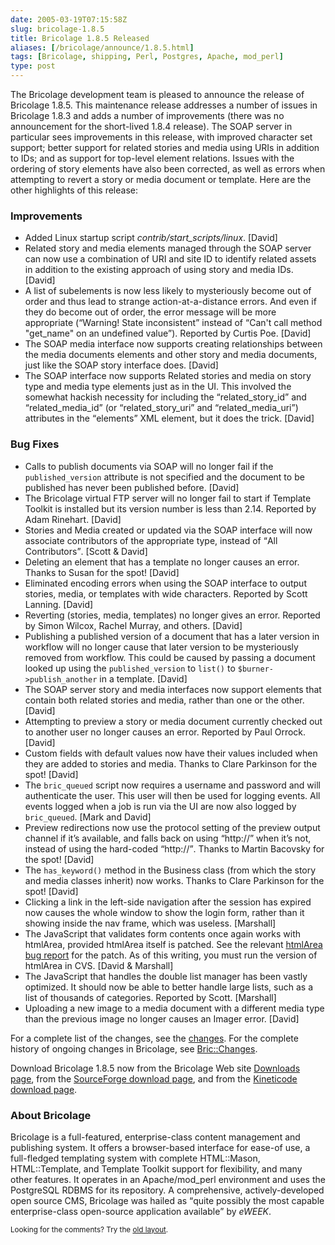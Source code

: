```yaml
--- 
date: 2005-03-19T07:15:58Z
slug: bricolage-1.8.5
title: Bricolage 1.8.5 Released
aliases: [/bricolage/announce/1.8.5.html]
tags: [Bricolage, shipping, Perl, Postgres, Apache, mod_perl]
type: post
---
```


<p>The Bricolage development team is pleased to announce the release of
Bricolage 1.8.5. This maintenance release addresses a number of issues in
Bricolage 1.8.3 and adds a number of improvements (there was no announcement
for the short-lived 1.8.4 release). The SOAP server in particular sees
improvements in this release, with improved character set support; better
support for related stories and media using URIs in addition to IDs; and as
support for top-level element relations. Issues with the ordering of story
elements have also been corrected, as well as errors when attempting to revert
a story or media document or template. Here are the other highlights of this
release:</p>

<h3>Improvements</h3>

<ul>
<li>Added Linux startup script <em>contrib/start_scripts/linux</em>.
[David]</li>

<li>Related story and media elements managed through the SOAP server can now
use a combination of URI and site ID to identify related assets in addition to
the existing approach of using story and media IDs. [David]</li>

<li>A list of subelements is now less likely to mysteriously become out of
order and thus lead to strange action-at-a-distance errors. And even if they
do become out of order, the error message will be more appropriate
(<q>Warning! State inconsistent</q> instead of <q>Can't call method
&quot;get_name&quot; on an undefined value</q>). Reported by Curtis Poe.
[David]</li>

<li>The SOAP media interface now supports creating relationships between the
media documents elements and other story and media documents, just like the
SOAP story interface does. [David]</li>

<li>The SOAP interface now supports Related stories and media on story type
and media type elements just as in the UI. This involved the somewhat hackish
necessity for including the <q>related_story_id</q>
and <q>related_media_id</q> (or <q>related_story_uri</q>
and <q>related_media_uri</q>) attributes in the <q>elements</q> XML element,
but it does the trick. [David]</li>
</ul>

<h3>Bug Fixes</h3>

<ul>
<li>Calls to publish documents via SOAP will no longer fail if
the <code>published_version</code> attribute is not specified and the document
to be published has never been published before. [David]</li>

<li>The Bricolage virtual FTP server will no longer fail to start if Template
Toolkit is installed but its version number is less than 2.14. Reported by
Adam Rinehart. [David]</li>

<li>Stories and Media created or updated via the SOAP interface will now
associate contributors of the appropriate type, instead of <q>All
Contributors</q>. [Scott &amp; David]</li>

<li>Deleting an element that has a template no longer causes an error. Thanks
to Susan for the spot! [David]</li>

<li>Eliminated encoding errors when using the SOAP interface to output
stories, media, or templates with wide characters. Reported by Scott Lanning.
[David]</li>

<li>Reverting (stories, media, templates) no longer gives an error. Reported
by Simon Wilcox, Rachel Murray, and others. [David]</li>

<li>Publishing a published version of a document that has a later version in
workflow will no longer cause that later version to be mysteriously removed
from workflow. This could be caused by passing a document looked up using
the <code>published_version</code> to <code>list()</code>
to <code>$burner-&gt;publish_another</code> in a template. [David]</li>

<li>The SOAP server story and media interfaces now support elements that
contain both related stories and media, rather than one or the other.
[David]</li>

<li>Attempting to preview a story or media document currently checked out to
another user no longer causes an error. Reported by Paul Orrock. [David]</li>

<li>Custom fields with default values now have their values included when they
are added to stories and media. Thanks to Clare Parkinson for the spot!
[David]</li>

<li>The <code>bric_queued</code> script now requires a username and password
and will authenticate the user. This user will then be used for logging
events. All events logged when a job is run via the UI are now also logged
by <code>bric_queued</code>. [Mark and David]</li>

<li>Preview redirections now use the protocol setting of the preview output
channel if it&#x2019;s available, and falls back on using <q>http://</q> when
it&#x2019;s not, instead of using the hard-coded <q>http://</q>. Thanks to
Martin Bacovsky for the spot! [David]</li>

<li>The <code>has_keyword()</code> method in the Business class (from which
the story and media classes inherit) now works. Thanks to Clare Parkinson for
the spot! [David]</li>

<li>Clicking a link in the left-side navigation after the session has expired
now causes the whole window to show the login form, rather than it showing
inside the nav frame, which was useless. [Marshall]</li>

<li>The JavaScript that validates form contents once again works with
htmlArea, provided htmlArea itself is patched. See the relevant <a
href="http://sourceforge.net/tracker/index.php?func=detail&amp;aid=1155712&amp;group_id=69750&amp;atid=525656">htmlArea
bug report</a> for the patch. As of this writing, you must run the version of
htmlArea in CVS. [David &amp; Marshall]</li>

<li>The JavaScript that handles the double list manager has been vastly
optimized. It should now be able to better handle large lists, such as a list
of thousands of categories. Reported by Scott. [Marshall]</li>

<li>Uploading a new image to a media document with a different media type than
the previous image no longer causes an Imager error. [David]</li>
</ul>

<p>For a complete list of the changes, see the <a
href="http://www.bricolage.cc/news/announce/changes/bricolage-1.8.5/">changes</a>.
For the complete history of ongoing changes in Bricolage, see <a
href="http://www.bricolage.cc/docs/api/current/Bric::Changes">Bric::Changes</a>.</p>

<p>Download Bricolage 1.8.5 now from the Bricolage Web site <a
href="http://www.bricolage.cc/downloads/">Downloads page</a>, from the <a
href="http://sourceforge.net/project/showfiles.php?group_id=281500">SourceForge
download page</a>, and from the <a
href="http://www.kineticode.com/bricolage/index2.html">Kineticode download
page</a>.</p>

<h3>About Bricolage</h3>

<p>Bricolage is a full-featured, enterprise-class content management and
publishing system. It offers a browser-based interface for ease-of use, a
full-fledged templating system with complete HTML::Mason, HTML::Template, and
Template Toolkit support for flexibility, and many other features. It operates
in an Apache/mod_perl environment and uses the PostgreSQL RDBMS for its
repository. A comprehensive, actively-developed open source CMS, Bricolage was
hailed as <q>quite possibly the most capable enterprise-class open-source
application available</q> by <cite>eWEEK</cite>.</p>

<p class="past"><small>Looking for the comments? Try the <a rel="nofollow" href="//past.justatheory.com/bricolage/announce/1.8.5.html">old layout</a>.</small></p>


